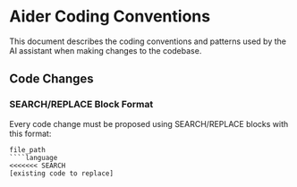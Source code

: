 # Aider Coding Conventions

This document describes the coding conventions and patterns used by the AI assistant when making changes to the codebase.

## Code Changes

### SEARCH/REPLACE Block Format

Every code change must be proposed using SEARCH/REPLACE blocks with this format:

```
file_path
````language
<<<<<<< SEARCH
[existing code to replace]
